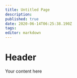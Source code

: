 ```yaml
---
title: Untitled Page
description: 
published: true
date: 2020-06-14T06:25:38.190Z
tags: 
editor: markdown
---
```


# Header
Your content here